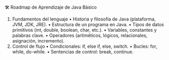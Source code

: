 🛠️ Roadmap de Aprendizaje de Java Básico
1. Fundamentos del lenguaje
	• Historia y filosofía de Java (plataforma, JVM, JDK, JRE).
	• Estructura de un programa en Java.
	• Tipos de datos primitivos (int, double, boolean, char, etc.).
	• Variables, constantes y palabras clave.
	• Operadores (aritméticos, lógicos, relacionales, asignación, incremento).
2. Control de flujo
	• Condicionales: if, else if, else, switch.
	• Bucles: for, while, do-while.
	• Sentencias de control: break, continue.
